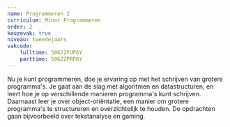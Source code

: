 ```yaml
---
name: Programmeren 2
curriculum: Minor Programmeren
order: 2
keuzevak: true
niveau: tweedejaars
vakcode:
    fulltime: 50622FUP6Y
    parttime: 50622PRP6Y
---
```


Nu je kunt programmeren, doe je ervaring op met het schrijven van grotere programma's. Je gaat aan de slag met algoritmen en datastructuren, en leert hoe je op verschillende manieren programma's kunt schrijven. Daarnaast leer je over object-ori&euml;ntatie, een manier om grotere programma's te structureren en overzichtelijk te houden. De opdrachten gaan bijvoorbeeld over tekstanalyse en gaming.
